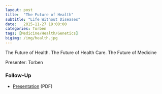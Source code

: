 ```yaml
---
layout: post
title:  "The Future of Health"
subtitle: "Life Without Diseases"
date:   2015-11-27 19:00:00
categories: Torben
tags: [Medicine/Health/Genetics]
bigimg: /img/health.jpg
---
```


The Future of Health. The Future of Health Care. The Future of Medicine

Presenter: Torben

### Follow-Up

* [Presentation](/assets/present/2015/future-of-health.pdf) (PDF)
